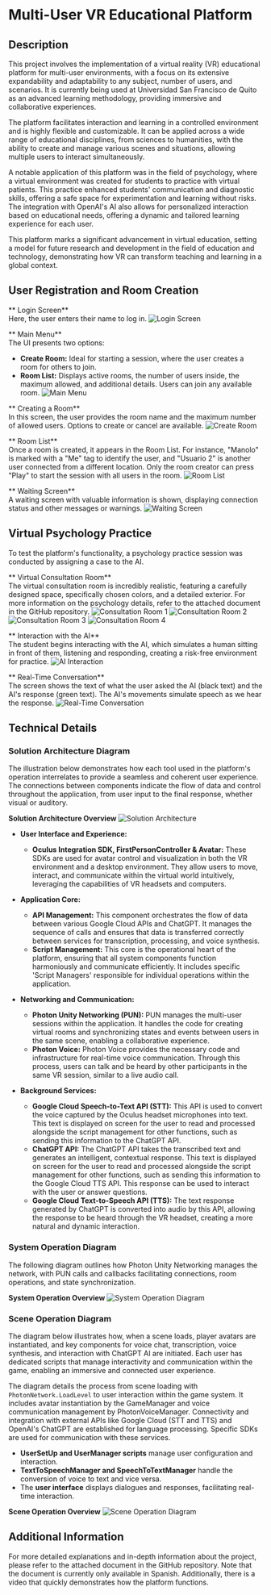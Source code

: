 # Multi-User VR Educational Platform

## Description
This project involves the implementation of a virtual reality (VR) educational platform for multi-user environments, with a focus on its extensive expandability and adaptability to any subject, number of users, and scenarios. It is currently being used at Universidad San Francisco de Quito as an advanced learning methodology, providing immersive and collaborative experiences.

The platform facilitates interaction and learning in a controlled environment and is highly flexible and customizable. It can be applied across a wide range of educational disciplines, from sciences to humanities, with the ability to create and manage various scenes and situations, allowing multiple users to interact simultaneously.

A notable application of this platform was in the field of psychology, where a virtual environment was created for students to practice with virtual patients. This practice enhanced students' communication and diagnostic skills, offering a safe space for experimentation and learning without risks. The integration with OpenAI's AI also allows for personalized interaction based on educational needs, offering a dynamic and tailored learning experience for each user.

This platform marks a significant advancement in virtual education, setting a model for future research and development in the field of education and technology, demonstrating how VR can transform teaching and learning in a global context.

## User Registration and Room Creation

** Login Screen**  
Here, the user enters their name to log in.
![Login Screen](./images/1.png)

** Main Menu**  
The UI presents two options:
- **Create Room:** Ideal for starting a session, where the user creates a room for others to join.
- **Room List:** Displays active rooms, the number of users inside, the maximum allowed, and additional details. Users can join any available room.
![Main Menu](./images/2.png)

** Creating a Room**  
In this screen, the user provides the room name and the maximum number of allowed users. Options to create or cancel are available.
![Create Room](./images/3.png)

** Room List**  
Once a room is created, it appears in the Room List. For instance, "Manolo" is marked with a "Me" tag to identify the user, and "Usuario 2" is another user connected from a different location. Only the room creator can press "Play" to start the session with all users in the room.
![Room List](./images/4.png)

** Waiting Screen**  
A waiting screen with valuable information is shown, displaying connection status and other messages or warnings.
![Waiting Screen](./images/5.png)

## Virtual Psychology Practice

To test the platform's functionality, a psychology practice session was conducted by assigning a case to the AI.

** Virtual Consultation Room**  
The virtual consultation room is incredibly realistic, featuring a carefully designed space, specifically chosen colors, and a detailed exterior. For more information on the psychology details, refer to the attached document in the GitHub repository.
![Consultation Room 1](./images/6.png)
![Consultation Room 2](./images/7.png)
![Consultation Room 3](./images/8.png)
![Consultation Room 4](./images/9.png)

** Interaction with the AI**  
The student begins interacting with the AI, which simulates a human sitting in front of them, listening and responding, creating a risk-free environment for practice.
![AI Interaction](./images/10.png)

** Real-Time Conversation**  
The screen shows the text of what the user asked the AI (black text) and the AI's response (green text). The AI's movements simulate speech as we hear the response.
![Real-Time Conversation](./images/11.png)

## Technical Details

### Solution Architecture Diagram
The illustration below demonstrates how each tool used in the platform's operation interrelates to provide a seamless and coherent user experience. The connections between components indicate the flow of data and control throughout the application, from user input to the final response, whether visual or auditory.

**Solution Architecture Overview**
![Solution Architecture](./images/12.png)

- **User Interface and Experience:**
  - **Oculus Integration SDK, FirstPersonController & Avatar:**
    These SDKs are used for avatar control and visualization in both the VR environment and a desktop environment. They allow users to move, interact, and communicate within the virtual world intuitively, leveraging the capabilities of VR headsets and computers.

- **Application Core:**
  - **API Management:**
    This component orchestrates the flow of data between various Google Cloud APIs and ChatGPT. It manages the sequence of calls and ensures that data is transferred correctly between services for transcription, processing, and voice synthesis.
  - **Script Management:**
    This core is the operational heart of the platform, ensuring that all system components function harmoniously and communicate efficiently. It includes specific 'Script Managers' responsible for individual operations within the application.

- **Networking and Communication:**
  - **Photon Unity Networking (PUN):**
    PUN manages the multi-user sessions within the application. It handles the code for creating virtual rooms and synchronizing states and events between users in the same scene, enabling a collaborative experience.
  - **Photon Voice:**
    Photon Voice provides the necessary code and infrastructure for real-time voice communication. Through this process, users can talk and be heard by other participants in the same VR session, similar to a live audio call.

- **Background Services:**
  - **Google Cloud Speech-to-Text API (STT):**
    This API is used to convert the voice captured by the Oculus headset microphones into text. This text is displayed on screen for the user to read and processed alongside the script management for other functions, such as sending this information to the ChatGPT API.
  - **ChatGPT API:**
    The ChatGPT API takes the transcribed text and generates an intelligent, contextual response. This text is displayed on screen for the user to read and processed alongside the script management for other functions, such as sending this information to the Google Cloud TTS API. This response can be used to interact with the user or answer questions.
  - **Google Cloud Text-to-Speech API (TTS):**
    The text response generated by ChatGPT is converted into audio by this API, allowing the response to be heard through the VR headset, creating a more natural and dynamic interaction.

### System Operation Diagram
The following diagram outlines how Photon Unity Networking manages the network, with PUN calls and callbacks facilitating connections, room operations, and state synchronization.

**System Operation Overview**
![System Operation Diagram](./images/13.png)

### Scene Operation Diagram
The diagram below illustrates how, when a scene loads, player avatars are instantiated, and key components for voice chat, transcription, voice synthesis, and interaction with ChatGPT AI are initiated. Each user has dedicated scripts that manage interactivity and communication within the game, enabling an immersive and connected user experience.

The diagram details the process from scene loading with `PhotonNetwork.LoadLevel` to user interaction within the game system. It includes avatar instantiation by the GameManager and voice communication management by PhotonVoiceManager. Connectivity and integration with external APIs like Google Cloud (STT and TTS) and OpenAI's ChatGPT are established for language processing. Specific SDKs are used for communication with these services.

- **UserSetUp and UserManager scripts** manage user configuration and interaction.
- **TextToSpeechManager and SpeechToTextManager** handle the conversion of voice to text and vice versa.
- The **user interface** displays dialogues and responses, facilitating real-time interaction.

**Scene Operation Overview**
![Scene Operation Diagram](./images/14.png)

## Additional Information
For more detailed explanations and in-depth information about the project, please refer to the attached document in the GitHub repository. Note that the document is currently only available in Spanish. Additionally, there is a video that quickly demonstrates how the platform functions.


